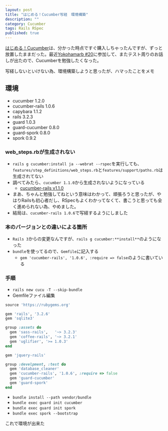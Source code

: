 ```yaml
---
layout: post
title: "はじめる！Cucumber写経　環境構築"
description: ""
category: Cucumber
tags: Rails RSpec
published: true
---
```

[はじめる！Cucumber](http://tatsu-zine.com/books/cuke)は、分かった時点ですぐ購入しちゃったんですが、ずっと放置したままだった。最近[Yokohamarb #20](http://bukt.org/events/31)に参加して、またテスト周りのお話しが出たので、Cucumberを勉強したくなった。

写経しないといけない為、環境構築しようと思ったが、ハマったことをメモ

## 環境 ##
- cucumber 1.2.0
- cucumber-rails 1.0.6
- capybara 1.1.2
- rails 3.2.3
- guard 1.0.3
- guard-cucumber 0.8.0
- guard-spork 0.8.0
- spork 0.9.2

### web_steps.rbが生成されない ###
- `rails g cucumber:install ja --webrat --rspec`を実行しても、`features/step_definitions/web_steps.rb`と`features/support/paths.rb`は生成されてない
- 調べてみたら、`cucumber 1.1.0`から生成されないようになっている
    - [cucumber-rails v1.1.0](https://github.com/cucumber/cucumber-rails/blob/v1.1.0/History.md)
- まあ、ちゃんと勉強してねという意味はわかって、頑張ろうと思ったが、やはりRailsも初心者だし、RSpecもよくわかってなくて、書こうと思っても全く進められない為、やめました。
- 結局は、`cucumber-rails 1.0.6`で写経するようにしました

### 本のバージョンとの違いによる箇所 ###
- `Rails 3`からの変更なんですが、`rails g cucumber:**install**`のようになった
- `bundle`を使ってるので、`Gemfile`に記入する
    - `gem 'cucumber-rails', '1.0.6', :require => false`のように書いている

### 手順 ###
- `rails new cucu -T --skip-bundle`
- Gemfileファイル編集

```ruby Gemfile
source 'https://rubygems.org'

gem 'rails', '3.2.6'
gem 'sqlite3'

group :assets do
  gem 'sass-rails',   '~> 3.2.3'
  gem 'coffee-rails', '~> 3.2.1'
  gem 'uglifier', '>= 1.0.3'
end

gem 'jquery-rails'

group :develpment, :test do
  gem 'database_cleaner'
  gem 'cucumber-rails', '1.0.6', :require => false
  gem 'guard-cucumber'
  gem 'guard-spork'
end
```

- `bundle install --path vendor/bundle`
- `bundle exec guard init cucumber`
- `bundle exec guard init spork`
- `bundle exec spork --bootstrap`

これで環境が出来た


